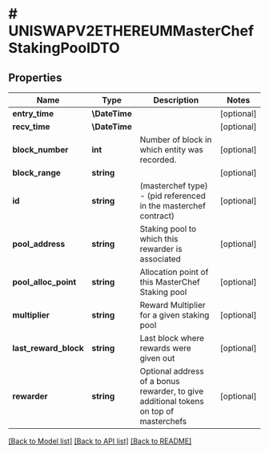 # # UNISWAPV2ETHEREUMMasterChefStakingPoolDTO

## Properties

Name | Type | Description | Notes
------------ | ------------- | ------------- | -------------
**entry_time** | **\DateTime** |  | [optional]
**recv_time** | **\DateTime** |  | [optional]
**block_number** | **int** | Number of block in which entity was recorded. | [optional]
**block_range** | **string** |  | [optional]
**id** | **string** | (masterchef type) - (pid referenced in the masterchef contract) | [optional]
**pool_address** | **string** | Staking pool to which this rewarder is associated | [optional]
**pool_alloc_point** | **string** | Allocation point of this MasterChef Staking pool | [optional]
**multiplier** | **string** | Reward Multiplier for a given staking pool | [optional]
**last_reward_block** | **string** | Last block where rewards were given out | [optional]
**rewarder** | **string** | Optional address of a bonus rewarder, to give additional tokens on top of masterchefs | [optional]

[[Back to Model list]](../../README.md#models) [[Back to API list]](../../README.md#endpoints) [[Back to README]](../../README.md)
